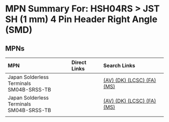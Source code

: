 



# MPN Summary For: HSH04RS > JST SH (1 mm) 4 Pin Header Right Angle (SMD)

## MPNs
  

|MPN|Direct Links|Search Links|
| :--- | :--- | :--- |
|Japan Solderless Terminals<br>SM04B-SRSS-TB||[(AV) ](https://www.avnet.com/shop/us/search/SM04B-SRSS-TB)[(DK) ](https://www.digikey.co.uk/en/products/result?s=SM04B-SRSS-TB)[(LCSC) ](https://www.lcsc.com/search?q=SM04B-SRSS-TB)[(FA) ](https://uk.farnell.com/search?st=SM04B-SRSS-TB)[(MS) ](https://www.mouser.com/c/?q=SM04B-SRSS-TB)|
|Japan Solderless Terminals<br>SM04B-SRSS-TB||[(AV) ](https://www.avnet.com/shop/us/search/SM04B-SRSS-TB)[(DK) ](https://www.digikey.co.uk/en/products/result?s=SM04B-SRSS-TB)[(LCSC) ](https://www.lcsc.com/search?q=SM04B-SRSS-TB)[(FA) ](https://uk.farnell.com/search?st=SM04B-SRSS-TB)[(MS) ](https://www.mouser.com/c/?q=SM04B-SRSS-TB)|
||||
